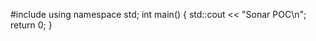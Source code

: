 #include<iostream>
using namespace std;
int main()
{
    std::cout << "Sonar POC\n";
    return 0;
}
